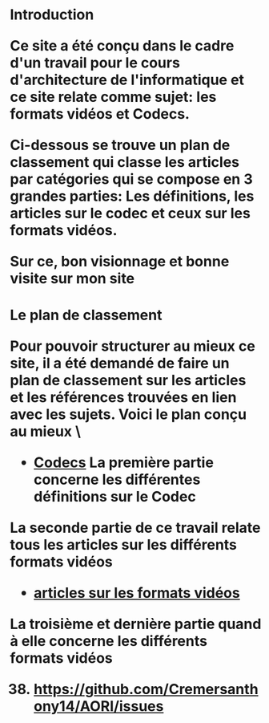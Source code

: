 <h1> Introduction 
 
 Ce site a été conçu dans le cadre d'un travail pour le cours d'architecture de l'informatique et ce site relate comme sujet: les formats vidéos et Codecs.

Ci-dessous se trouve un plan de classement qui classe les articles par catégories qui se compose en 3 grandes parties: Les définitions, les articles sur le codec et ceux sur les formats vidéos.

Sur ce, bon visionnage et bonne visite sur mon site

<h1>  Le plan de classement

Pour pouvoir structurer au mieux ce site, il a été demandé de faire un plan de classement sur les articles et les références trouvées en lien avec les sujets. Voici le plan conçu au mieux
\\

- [Codecs](Codecs.md)
La première partie concerne les différentes définitions sur le Codec

 La seconde partie de ce travail relate tous les articles sur les différents formats vidéos

- [articles sur les formats vidéos](Formats_Vidéos.md)

La troisième et dernière partie quand à elle concerne les différents formats vidéos

38. https://github.com/Cremersanthony14/AORI/issues
